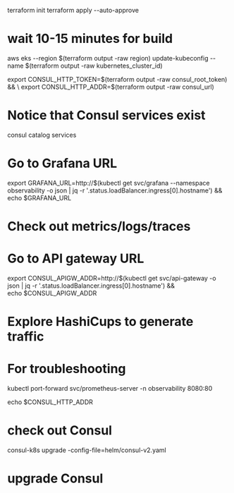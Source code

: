 terraform init
terraform apply --auto-approve
# wait 10-15 minutes for build

aws eks --region $(terraform output -raw region) update-kubeconfig --name $(terraform output -raw kubernetes_cluster_id)

export CONSUL_HTTP_TOKEN=$(terraform output -raw consul_root_token) && \
export CONSUL_HTTP_ADDR=$(terraform output -raw consul_url)

# Notice that Consul services exist
consul catalog services

# Go to Grafana URL
export GRAFANA_URL=http://$(kubectl get svc/grafana --namespace observability -o json | jq -r '.status.loadBalancer.ingress[0].hostname') && \
echo $GRAFANA_URL
# Check out metrics/logs/traces

# Go to API gateway URL
export CONSUL_APIGW_ADDR=http://$(kubectl get svc/api-gateway -o json | jq -r '.status.loadBalancer.ingress[0].hostname') && \
echo $CONSUL_APIGW_ADDR
# Explore HashiCups to generate traffic



# For troubleshooting
kubectl port-forward svc/prometheus-server -n observability 8080:80

echo $CONSUL_HTTP_ADDR
# check out Consul
consul-k8s upgrade -config-file=helm/consul-v2.yaml
# upgrade Consul